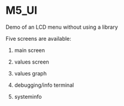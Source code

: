 # M5_UI
Demo of an LCD menu without using a library

Five screens are available:

1. main screen

2. values screen

3. values graph

4. debugging/info terminal

5. systeminfo
